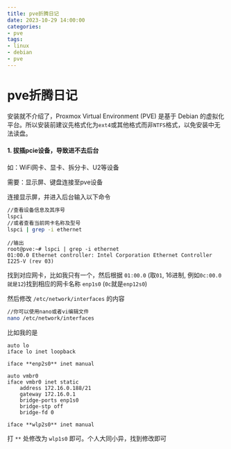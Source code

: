 ```yaml
---
title: pve折腾日记
date: 2023-10-29 14:00:00
categories: 
- pve
tags:
- linux
- debian
- pve
---
```


# pve折腾日记

安装就不介绍了，Proxmox Virtual Environment (PVE) 是基于 Debian 的虚拟化平台。所以安装前建议先格式化为`ext4`或其他格式而非`NTFS`格式，以免安装中无法读盘。

#### 1. 拔插pcie设备，导致进不去后台

如：WiFi网卡、显卡、拆分卡、U2等设备

需要：显示屏、键盘连接至pve设备

连接显示屏，并进入后台输入以下命令

```bash
//查看设备信息及其序号
lspci
//或者查看当前网卡名称及型号
lspci | grep -i ethernet
```

```shell
//输出
root@pve:~# lspci | grep -i ethernet
01:00.0 Ethernet controller: Intel Corporation Ethernet Controller I225-V (rev 03)
```

找到对应网卡，比如我只有一个，然后根据 `01:00.0` (取`01`, 16进制, 例如`0c:00.0就是12`)找到相应的网卡名称 `enp1s0` (`0c`就是`enp12s0`)

然后修改 `/etc/network/interfaces` 的内容

```bash
//你可以使用nano或者vi编辑文件
nano /etc/network/interfaces
```

比如我的是

```
auto lo
iface lo inet loopback

iface **enp2s0** inet manual

auto vmbr0
iface vmbr0 inet static
	address 172.16.0.188/21
	gateway 172.16.0.1
	bridge-ports enp1s0
	bridge-stp off
	bridge-fd 0

iface **wlp2s0** inet manual
```

打 `**` 处修改为 `wlp1s0` 即可。个人大同小异，找到修改即可

